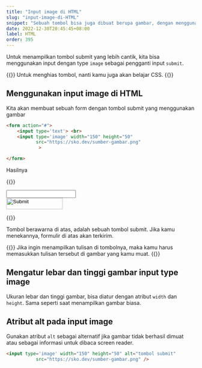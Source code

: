 ```yaml
---
title: "Input image di HTML"
slug: "input-image-di-HTML"
snippet: "Sebuah tombol bisa juga dibuat berupa gambar, dengan menggunakan input image di form HTML"
date: 2022-12-30T20:45:45+08:00
label: HTML
order: 395
---
```

Untuk menampilkan tombol submit yang lebih cantik, kita bisa menggunakan input dengan type `image` sebagai pengganti input `submit`.

{{<alert class="info">}}
Untuk menghias tombol, nanti kamu juga akan belajar CSS.
{{</alert>}}

## Menggunakan input image di HTML

Kita akan membuat sebuah form dengan tombol submit yang menggunakan gambar

```html
<form action="#">
    <input type='text'> <br>
    <input type='image' width="150" height="50"
           src="https://sko.dev/sumber-gambar.png"
            >

</form>
```
Hasilnya

{{<rawhtml>}}
<form action="">
    <input type='text'>  <br>
    <input type='image' width="150" height="30" 
            src="https://ucarecdn.com/142626cf-ad1b-4f7c-90a7-bbbb6e0e0223/-/preview/150x50/">
</form>
{{</rawhtml>}}

Tombol berawarna di atas, adalah sebuah tombol submit. Jika kamu menekannya, formulir di atas akan terkirim. 

{{<alert class="info">}}
Jika ingin menampilkan tulisan di tombolnya, maka kamu harus memasukkan tulisan tersebut di gambar yang kamu muat.
{{</alert>}}

## Mengatur lebar dan tinggi gambar input type image
Ukuran lebar dan tinggi gambar, bisa diatur dengan atribut `width` dan `height`. Sama seperti saat menampilkan gambar biasa.

## Atribut alt pada input image
Gunakan atribut `alt` sebagai alternatif jika gambar tidak berhasil dimuat atau sebagai informasi untuk dibaca screen reader.

```html
<input type='image' width="150" height="50" alt="tombol submit"
           src="https://sko.dev/sumber-gambar.png" />
```